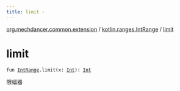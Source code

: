 ```yaml
---
title: limit - 
---
```


[org.mechdancer.common.extension](../index.html) / [kotlin.ranges.IntRange](index.html) / [limit](./limit.html)

# limit

`fun `[`IntRange`](https://kotlinlang.org/api/latest/jvm/stdlib/kotlin.ranges/-int-range/index.html)`.limit(x: `[`Int`](https://kotlinlang.org/api/latest/jvm/stdlib/kotlin/-int/index.html)`): `[`Int`](https://kotlinlang.org/api/latest/jvm/stdlib/kotlin/-int/index.html)

限幅器

